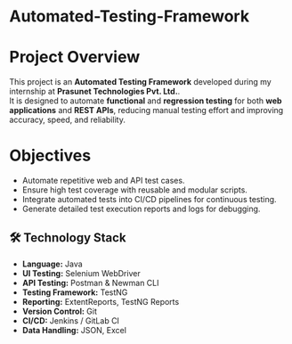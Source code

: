 # Automated-Testing-Framework
# Project Overview
This project is an **Automated Testing Framework** developed during my internship at **Prasunet Technologies Pvt. Ltd.**.  
It is designed to automate **functional** and **regression testing** for both **web applications** and **REST APIs**, reducing manual testing effort and improving accuracy, speed, and reliability.

# Objectives
- Automate repetitive web and API test cases.
- Ensure high test coverage with reusable and modular scripts.
- Integrate automated tests into CI/CD pipelines for continuous testing.
- Generate detailed test execution reports and logs for debugging.

## 🛠 Technology Stack
- **Language:** Java
- **UI Testing:** Selenium WebDriver
- **API Testing:** Postman & Newman CLI
- **Testing Framework:** TestNG
- **Reporting:** ExtentReports, TestNG Reports
- **Version Control:** Git
- **CI/CD:** Jenkins / GitLab CI
- **Data Handling:** JSON, Excel
